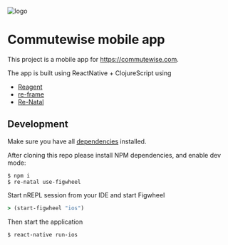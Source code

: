 ![logo](https://commutewise.com/assets/admin/layout/img/logo-commutewise-inverted.png)

# Commutewise mobile app
This project is a mobile app for https://commutewise.com. 

The app is built using ReactNative + ClojureScript using 
* [Reagent](https://github.com/reagent-project/reagent)
* [re-frame](https://github.com/Day8/re-frame)
* [Re-Natal](https://github.com/drapanjanas/re-natal)

## Development
Make sure you have all [dependencies](https://github.com/drapanjanas/re-natal#dependencies) installed.
 
After cloning this repo please install NPM dependencies, and enable dev mode:
```
$ npm i
$ re-natal use-figwheel
```

Start nREPL session from your IDE and start Figwheel
```clojure
> (start-figwheel "ios")
```

Then start the application
```
$ react-native run-ios
```

